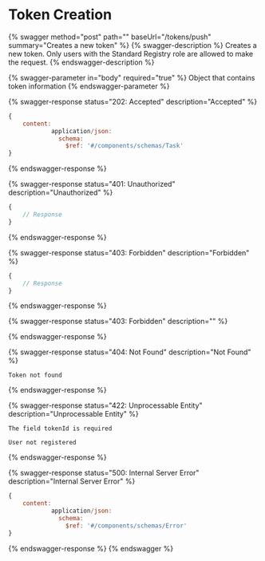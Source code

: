# Token Creation

{% swagger method="post" path="" baseUrl="/tokens/push" summary="Creates a new token" %}
{% swagger-description %}
Creates a new token. Only users with the Standard Registry role are allowed to make the request.
{% endswagger-description %}

{% swagger-parameter in="body" required="true" %}
Object that contains token information
{% endswagger-parameter %}

{% swagger-response status="202: Accepted" description="Accepted" %}
```javascript
{
    content:
            application/json:
              schema:
                $ref: '#/components/schemas/Task'
}
```
{% endswagger-response %}

{% swagger-response status="401: Unauthorized" description="Unauthorized" %}
```javascript
{
    // Response
}
```
{% endswagger-response %}

{% swagger-response status="403: Forbidden" description="Forbidden" %}
```javascript
{
    // Response
}
```
{% endswagger-response %}

{% swagger-response status="403: Forbidden" description="" %}

{% endswagger-response %}

{% swagger-response status="404: Not Found" description="Not Found" %}


```
Token not found
```
{% endswagger-response %}

{% swagger-response status="422: Unprocessable Entity" description="Unprocessable Entity" %}


```
The field tokenId is required
```

```
User not registered
```
{% endswagger-response %}

{% swagger-response status="500: Internal Server Error" description="Internal Server Error" %}
```javascript
{
    content:
            application/json:
              schema:
                $ref: '#/components/schemas/Error'
}
```
{% endswagger-response %}
{% endswagger %}
